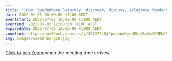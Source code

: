 ```yaml
---
title: "10am: Swedenborg Saturday: discover, discuss, celebrate Swedenborg's life and writings"
date: 2022-01-01 00:00:00 +1100 AEDT
eventstart: 2022-07-02 10:00:00 +1100 AEDT
eventend: 2022-07-02 12:00:00 +1100 AEDT
expirydate: 2022-07-02 12:00:00 +1100 AEDT
zoomlink: https://us02web.zoom.us/j/476372484?pwd=WmNpdHRLd0twSmZDMENQRit3aE8zZz09
img: images/swedenborgID.jpg
---
```


[Click to join Zoom](https://us02web.zoom.us/j/476372484?pwd=WmNpdHRLd0twSmZDMENQRit3aE8zZz09) when the meeting time arrives.